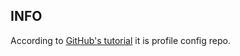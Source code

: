 ## INFO

According to [GitHub's tutorial](https://docs.github.com/en/organizations/collaborating-with-groups-in-organizations/customizing-your-organizations-profile)
it is profile config repo.
